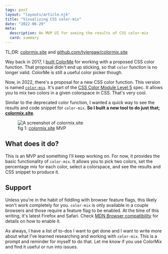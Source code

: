 ```yaml
---
tags: post
layout: "layouts/article.njk"
title: "Visualizing CSS color-mix"
date: "2022-06-29"
meta:
  description: An MVP UI for seeing the results of CSS color-mix
  card: summary
---
```


<p>
  TL;DR: <a href="https://www.colormix.site">colormix.site</a> and <a href="https://github.com/tylergaw/colormix.site"> github.com/tylergaw/colormix.site</a>
</p>
<p>
  Way back in 2017, I <a href="https://tylergaw.com/blog/introducing-colorme/">built ColorMe</a> for working with a proposed CSS color function. That proposal didn't end up sticking, so that <code>color</code> function is no longer valid. ColorMe is still a useful color picker though.
</p>
<p>
  Now, in 2022, there's a proposal for a new CSS color function. This version is named <a href="https://developer.mozilla.org/en-US/docs/Web/CSS/color_value/color-mix"><code>color-mix</code></a>. It's part of the <a href="https://drafts.csswg.org/css-color-5/#color-mix">CSS Color Module Level 5</a> spec. It allows you to mix two colors in a given colorspace in CSS. That's very cool.
</p>
<p>
  Similar to the deprecated color function, I wanted a quick way to see the results and code snippet for <code>color-mix</code>. <strong>So I built a new tool to do just that; <a href="https://www.colormix.site">colormix.site</a></strong>. 
</p>
<figure>
  <picture>
    <img src="/articles/assets/post-image-colormix-mvp-screenshot.jpg" alt="A screenshot of colormix.site" />
  </picture>
  <figcaption>fig 1: <a href="https://www.colormix.site">colormix.site</a> MVP</figcaption>
</figure>

<h2>What does it do?</h2>
<p>
  This is an MVP and something I'll keep working on. For now, it provides the basic functionality of <code>color-mix</code>. It allows you to pick two colors, set the percentage mix for each color, select a colorspace, and see the results and CSS snippet to produce it.
</p>

<h2>Support</h2>
<p>
  Unless you're in the habit of fiddling with browser feature flags, this likely won't work completely for you. <code>color-mix</code> is only available in a couple browsers and those require a feature flag to be enabled. At the time of this writing, it's latest Firefox and Safari. Check <a href="https://developer.mozilla.org/en-US/docs/Web/CSS/color_value/color-mix#browser_compatibility">MDN Browser compatibility</a> for details on how to enable it.
</p>

<p>
  As always, I have a list of to-dos I want to get done and I want to write more about what I've learned researching and working with <code>color-mix</code>. This is a prompt and reminder for myself to do that. Let me know if you use ColorMix and find it useful or run into issues.
</p>